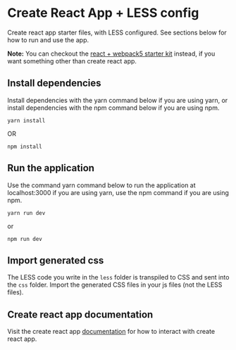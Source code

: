 
# Create React App + LESS config

Create react app starter files, with LESS configured. See sections below for how to run and use the app.

**Note:** You can checkout the [react + webpack5 starter kit](https://github.com/Ifycode/react-webpack5-starter-kit) instead, if you want something other than create react app.

## Install dependencies

Install dependencies with the yarn command below if you are using yarn, or install dependencies with the npm command below if you are using npm.

````
yarn install
````

OR

````
npm install
````

## Run the application

Use the command yarn command below to run the application at localhost:3000 if you are using yarn, use the npm command if you are using npm.

````
yarn run dev
````

or

````
npm run dev
````

## Import generated css

The LESS code you write in the `less` folder is transpiled to CSS and sent into the `css` folder. Import the generated CSS files in your js files (not the LESS files).

## Create react app documentation

Visit the create react app [documentation](https://create-react-app.dev/docs/getting-started/) for how to interact with create react app.
